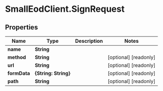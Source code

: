 # SmallEodClient.SignRequest

## Properties

Name | Type | Description | Notes
------------ | ------------- | ------------- | -------------
**name** | **String** |  | 
**method** | **String** |  | [optional] [readonly] 
**url** | **String** |  | [optional] [readonly] 
**formData** | **{String: String}** |  | [optional] [readonly] 
**path** | **String** |  | [optional] [readonly] 


